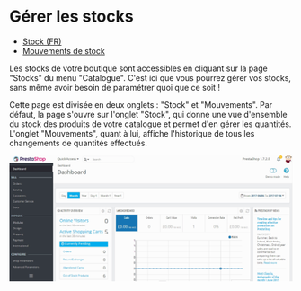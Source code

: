 # Gérer les stocks

* [Stock \(FR\)](stock-fr.md)
* [Mouvements de stock](mouvements-de-stock.md)

Les stocks de votre boutique sont accessibles en cliquant sur la page "Stocks" du menu "Catalogue". C'est ici que vous pourrez gérer vos stocks, sans même avoir besoin de paramétrer quoi que ce soit !

Cette page est divisée en deux onglets : "Stock" et "Mouvements". Par défaut, la page s'ouvre sur l'onglet "Stock", qui donne une vue d'ensemble du stock des produits de votre catalogue et permet d'en gérer les quantités. L'onglet "Mouvements", quant à lui, affiche l'historique de tous les changements de quantités effectués.

![](../../../../.gitbook/assets/54268499.gif)

